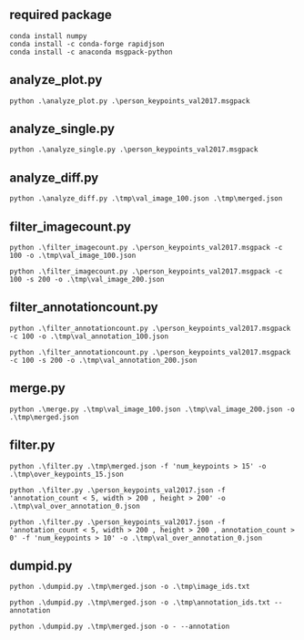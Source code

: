 ## required package

```
conda install numpy
conda install -c conda-forge rapidjson
conda install -c anaconda msgpack-python
```

## analyze_plot.py

```
python .\analyze_plot.py .\person_keypoints_val2017.msgpack
```

## analyze_single.py

```
python .\analyze_single.py .\person_keypoints_val2017.msgpack
```

## analyze_diff.py

```
python .\analyze_diff.py .\tmp\val_image_100.json .\tmp\merged.json 
```


## filter_imagecount.py

```
python .\filter_imagecount.py .\person_keypoints_val2017.msgpack -c 100 -o .\tmp\val_image_100.json
```

```
python .\filter_imagecount.py .\person_keypoints_val2017.msgpack -c 100 -s 200 -o .\tmp\val_image_200.json
```

## filter_annotationcount.py

```
python .\filter_annotationcount.py .\person_keypoints_val2017.msgpack -c 100 -o .\tmp\val_annotation_100.json
```

```
python .\filter_annotationcount.py .\person_keypoints_val2017.msgpack -c 100 -s 200 -o .\tmp\val_annotation_200.json
```
## merge.py

```
python .\merge.py .\tmp\val_image_100.json .\tmp\val_image_200.json -o .\tmp\merged.json
```

## filter.py

```
python .\filter.py .\tmp\merged.json -f 'num_keypoints > 15' -o .\tmp\over_keypoints_15.json
```

```
python .\filter.py .\person_keypoints_val2017.json -f 'annotation_count < 5, width > 200 , height > 200' -o .\tmp\val_over_annotation_0.json
```

```
python .\filter.py .\person_keypoints_val2017.json -f 'annotation_count < 5, width > 200 , height > 200 , annotation_count > 0' -f 'num_keypoints > 10' -o .\tmp\val_over_annotation_0.json
```

## dumpid.py

```
python .\dumpid.py .\tmp\merged.json -o .\tmp\image_ids.txt
```

```
python .\dumpid.py .\tmp\merged.json -o .\tmp\annotation_ids.txt --annotation
```

```
python .\dumpid.py .\tmp\merged.json -o - --annotation
```